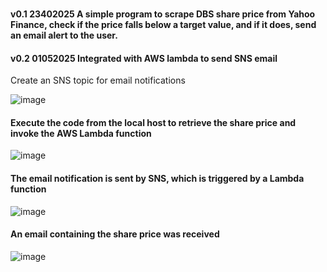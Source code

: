 ### 
#### v0.1 23402025 A simple program to scrape DBS share price from Yahoo Finance, check if the price falls below a target value, and if it does, send an email alert to the user.
#### v0.2 01052025 Integrated with AWS lambda to send SNS email  



Create an SNS topic for email notifications

![image](https://github.com/user-attachments/assets/57764dde-a2f3-49fb-bf04-bfe659a1060a)

#### Execute the code from the local host to retrieve the share price and invoke the AWS Lambda function

![image](https://github.com/user-attachments/assets/e4454939-3193-4488-89da-817d41dc4641)


#### The email notification is sent by SNS, which is triggered by a Lambda function
![image](https://github.com/user-attachments/assets/73625ab8-0253-42a5-ba90-185052572381)


#### An email containing the share price was received
![image](https://github.com/user-attachments/assets/dd607439-d9cf-4074-8f66-43b9716c6bba)


